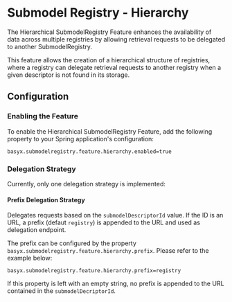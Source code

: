 # Submodel Registry - Hierarchy

The Hierarchical SubmodelRegistry Feature enhances the availability of data across multiple registries by allowing retrieval requests to be delegated to another SubmodelRegistry.

This feature allows the creation of a hierarchical structure of registries, where a registry can delegate retrieval requests to another registry when a given descriptor is not found in its storage.

## Configuration

### Enabling the Feature

To enable the Hierarchical SubmodelRegistry Feature, add the following property to your Spring application's configuration:

```properties
basyx.submodelregistry.feature.hierarchy.enabled=true
```

### Delegation Strategy

Currently, only one delegation strategy is implemented:

#### Prefix Delegation Strategy

Delegates requests based on the `submodelDescriptorId` value. If the ID is an URL, a prefix (defaut `registry`) is appended to the URL and used as delegation endpoint.

The prefix can be configured by the property `basyx.submodelregistry.feature.hierarchy.prefix`. Please refer to the example below:

```properties
basyx.submodelregistry.feature.hierarchy.prefix=registry
```

If this property is left with an empty string, no prefix is appended to the URL contained in the `submodelDecriptorId`.
